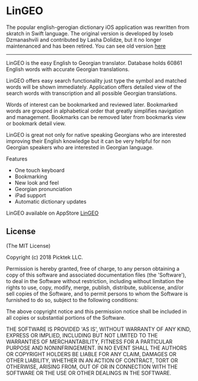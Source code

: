 
# LinGEO
The popular english-gerogian dictionary iOS application was rewritten from skratch in Swift language. The original version is developed by Ioseb Dzmanashvili and contributed by Lasha Dolidze, but it no longer maintenanced and has been retired. You can see old version [here](https://github.com/ioseb/LinGEO)

---

LinGEO is the easy English to Georgian translator. 
Database holds 60861 English words with accurate Georgian translations. 

LinGEO offers easy search functionality just type the symbol and matched words will be shown immediately. 
Application offers detailed view of the search words with transcription and all possible Georgian translations. 

Words of interest can be bookmarked and reviewed later. Bookmarked words are grouped in alphabetical order that greatly simplifies navigation and management. 
Bookmarks can be removed later from bookmarks view or bookmark detail view. 

LinGEO is great not only for native speaking Georgians who are interested improving their English knowledge but it can be very helpful for non Georgian speakers who are interested in Georgian language. 

Features 
- One touch keyboard 
- Bookmarking
- New look and feel 
- Georgian pronunciation 
- iPad support 
- Automatic dictionary updates

LinGEO available on AppStore [LinGEO](http://itunes.apple.com/us/app/lingeo/id331555944?mt=8)


## License 

(The MIT License)

Copyright (c) 2018 Picktek LLC.

Permission is hereby granted, free of charge, to any person obtaining
a copy of this software and associated documentation files (the
'Software'), to deal in the Software without restriction, including
without limitation the rights to use, copy, modify, merge, publish,
distribute, sublicense, and/or sell copies of the Software, and to
permit persons to whom the Software is furnished to do so, subject to
the following conditions:

The above copyright notice and this permission notice shall be
included in all copies or substantial portions of the Software.

THE SOFTWARE IS PROVIDED 'AS IS', WITHOUT WARRANTY OF ANY KIND,
EXPRESS OR IMPLIED, INCLUDING BUT NOT LIMITED TO THE WARRANTIES OF
MERCHANTABILITY, FITNESS FOR A PARTICULAR PURPOSE AND NONINFRINGEMENT.
IN NO EVENT SHALL THE AUTHORS OR COPYRIGHT HOLDERS BE LIABLE FOR ANY
CLAIM, DAMAGES OR OTHER LIABILITY, WHETHER IN AN ACTION OF CONTRACT,
TORT OR OTHERWISE, ARISING FROM, OUT OF OR IN CONNECTION WITH THE
SOFTWARE OR THE USE OR OTHER DEALINGS IN THE SOFTWARE.
